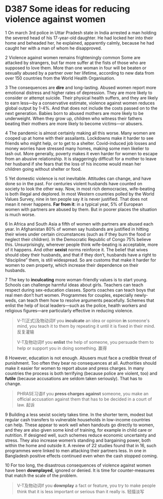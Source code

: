 # D387 Some ideas for reducing violence against women
1 On march 3rd police in Uttar Pradesh state in India arrested a man holding the severed head of his 17-year-old daughter. He had locked her into their home and beheaded her, he explained, apparently calmly, because he had caught her with a man of whom he disapproved.

2 Violence against women remains frighteningly common Some are attacked by strangers, but far more suffer at the fists of those who are supposed to love them. More than one woman in four will be beaten or sexually abused by a partner over her lifetime, according to new data from over 150 countries from the World Health Organisation.

3 The consequences are **dire** and long-lasting. Abused women report more emotional distress and higher rates of depression. They are more likely to consider or attempt suicide. Their physical health suffers, and they are likely to earn less—by a conservative estimate, violence against women reduces global output by 1-4%. And that does not include the costs passed on to the next generation. Babies born to abused mothers are more likely to be underweight. When they grow up, children who witness their fathers beating their mothers are more likely to become victims—or abusers.

4 The pandemic is almost certainly making all this worse. Many women are cooped up at home with their assailants. Lockdowns make it harder to see friends who might help, or to get to a shelter. Covid-induced job losses and money worries have stressed many homes, making some men likelier to lash out. More generally, poverty makes it even harder for women to escape from an abusive relationship. It is staggeringly difficult for a mother to leave her husband if she fears that the loss of his income would mean her children going without shelter or food.

5 Yet domestic violence is not inevitable. Attitudes can change, and have done so in the past. For centuries violent husbands have counted on society to look the other way. Now, in most rich democracies, wife-beating is both illegal and deplored. In most Western countries polled by the World Values Survey, nine in ten people say it is never justified. That does not mean it never happens. **Far from it**: in a typical year, 5% of European women with partners are abused by them. But in poorer places the situation is much worse.

6 In Africa and South Asia a fifth of women with partners are abused each year. In Afghanistan 80% of women say husbands are justified in hitting their wives under certain circumstances (such as if they burn the food or neglect their children). In the Democratic Republic of Congo 75% believe this. Unsurprisingly, wherever people think wife-beating is acceptable, more of it happens. And other **sexist** norms reinforce it. The belief that wives should obey their husbands, and that if they don’t, husbands have a right to “discipline” them, is still widespread. So are customs that make it harder for women to own property, which increase their dependence on their husbands.

7 The key to **inculcating** more woman-friendly values is to start young. Schools can challenge harmful ideas about girls. Teachers can teach respect during sex-education classes. Sports coaches can teach boys that real men don’t hurt women. Programmes for couples, especially newly-weds, can teach them how to resolve arguments peacefully. Schemes that enlist the help of local leaders—such as the police, health workers and religious figures—are particularly effective in reducing violence.

> V-T[正式]及物动词If you **inculcate** an idea or opinion **in** someone's mind, you teach it to them by repeating it until it is fixed in their mind. 反复灌输
>
> V-T及物动词If you **enlist** the help of someone, you persuade them to help or support you in doing something. 赢得
>

8 However, education is not enough. Abusers must face a credible threat of punishment. Too often they bear no consequences at all. Authorities should make it easier for women to report abuse and press charges. In many countries the process is both terrifying (because police are violent, too) and **futile** (because accusations are seldom taken seriously). That has to change.

> PHRASE习语If you **press charges** **against** someone, you make an official accusation against them that has to be decided in a court of law. 起诉
>

9 Building a less sexist society takes time. In the shorter term, modest but regular cash transfers to vulnerable households in low-income countries can help. These appear to work well when handouts go directly to women, and they are also given some kind of training, for example in child care or nutrition. If designed well, such schemes reduce economic uncertainty and stress. They also increase women’s standing and bargaining power, both within the home and outside it. A review of 22 studies found that in 16, such programmes were linked to men attacking their partners less. In one in Bangladesh positive effects continued even when the cash stopped coming.

10 For too long, the disastrous consequences of violence against women have been **downplayed**, ignored or denied. It is time for counter-measures that match the scale of the problem.

> V-T及物动词If you **downplay** a fact or feature, you try to make people think that it is less important or serious than it really is. 轻描淡写
>

